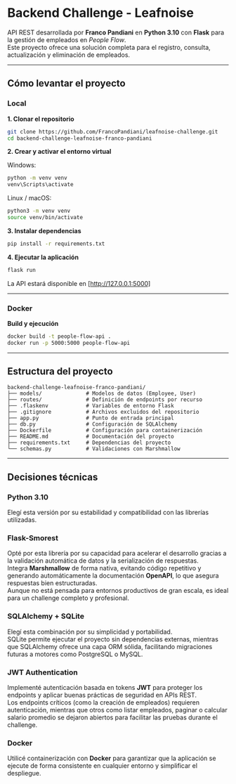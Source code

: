 # Backend Challenge - Leafnoise

API REST desarrollada por **Franco Pandiani** en **Python 3.10** con **Flask** para la gestión de empleados en *People Flow*.  
Este proyecto ofrece una solución completa para el registro, consulta, actualización y eliminación de empleados.

---

## Cómo levantar el proyecto

### Local

**1. Clonar el repositorio**
```bash
git clone https://github.com/FrancoPandiani/leafnoise-challenge.git
cd backend-challenge-leafnoise-franco-pandiani
```

**2. Crear y activar el entorno virtual**

Windows:
```bash
python -m venv venv
venv\Scripts\activate
```

Linux / macOS:
```bash
python3 -m venv venv
source venv/bin/activate
```

**3. Instalar dependencias**
```bash
pip install -r requirements.txt
```

**4. Ejecutar la aplicación**
```bash
flask run
```

La API estará disponible en [http://127.0.0.1:5000]

---

### Docker

**Build y ejecución**
```bash
docker build -t people-flow-api .
docker run -p 5000:5000 people-flow-api
```

---

## Estructura del proyecto

```
backend-challenge-leafnoise-franco-pandiani/
├── models/              # Modelos de datos (Employee, User)
├── routes/              # Definición de endpoints por recurso
├── .flaskenv            # Variables de entorno Flask
├── .gitignore           # Archivos excluidos del repositorio
├── app.py               # Punto de entrada principal
├── db.py                # Configuración de SQLAlchemy
├── Dockerfile           # Configuración para containerización
├── README.md            # Documentación del proyecto
├── requirements.txt     # Dependencias del proyecto
└── schemas.py           # Validaciones con Marshmallow
```

---

## Decisiones técnicas

### Python 3.10
Elegí esta versión por su estabilidad y compatibilidad con las librerías utilizadas.

### Flask-Smorest
Opté por esta librería por su capacidad para acelerar el desarrollo gracias a la validación automática de datos y la serialización de respuestas.  
Integra **Marshmallow** de forma nativa, evitando código repetitivo y generando automáticamente la documentación **OpenAPI**, lo que asegura respuestas bien estructuradas.  
Aunque no está pensada para entornos productivos de gran escala, es ideal para un challenge completo y profesional.

### SQLAlchemy + SQLite
Elegí esta combinación por su simplicidad y portabilidad.  
SQLite permite ejecutar el proyecto sin dependencias externas, mientras que SQLAlchemy ofrece una capa ORM sólida, facilitando migraciones futuras a motores como PostgreSQL o MySQL.

### JWT Authentication
Implementé autenticación basada en tokens **JWT** para proteger los endpoints y aplicar buenas prácticas de seguridad en APIs REST.  
Los endpoints críticos (como la creación de empleados) requieren autenticación, mientras que otros como listar empleados, paginar o calcular salario promedio se dejaron abiertos para facilitar las pruebas durante el challenge.

### Docker
Utilicé containerización con **Docker** para garantizar que la aplicación se ejecute de forma consistente en cualquier entorno y simplificar el despliegue.
